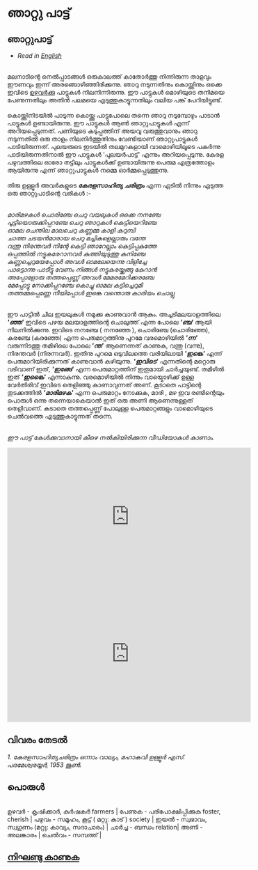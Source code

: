 # ഞാറ്റു പാട്ട്


## ഞാറ്റുപാട്ട്

* _Read in [English](/en/nattu-pattu/)_

<br>മലനാടിന്റെ നെല്‍പ്പാടങ്ങള്‍ ഒരുകാലത്ത് കാതോര്‍ത്തു നിന്നിരുന്ന താളവും ഈണവും ഇന്ന് അരങ്ങൊഴിഞ്ഞിരിക്കുന്നു. ഞാറു നടുന്നതിനും കൊയ്ത്തിനും ഒക്കെ ഇവിടെ [ഉഴവര്‍ക്കു](#പരള) പാട്ടുകള്‍ നിലനിന്നിരുന്നു. ഈ പാട്ടുകള്‍ മൊഴിയുടെ തനിമയെ പേണുന്നതിലും അതിന്‍ പലമയെ എടുത്തുകാട്ടുന്നതിലും വലിയ പങ്ക് പേറിയിട്ടുണ്ട്.
<br><br>
കൊയ്ത്തിനിടയില്‍ പാടുന്ന കൊയ്ത്തു പാട്ടുപോലെ തന്നെ ഞാറു നടുമ്പോഴും പാടാന്‍ പാട്ടുകള്‍ ഉണ്ടായിരുന്നു. ഈ പാട്ടുകള്‍ ആണ്‍ ഞാറ്റുപാട്ടുകള്‍ എന്ന് അറിയപ്പെടുന്നത്. പണിയുടെ കടുപ്പത്തിന് അയവു വരുത്തുവാനും ഞാറു നടുന്നതില്‍ ഒരു താളം നിലനിര്‍ത്തുതിനും വേണ്ടിയാണ് ഞാറ്റുപാട്ടുകള്‍ പാടിയിരുന്നത്. പുലയരുടെ ഇടയില്‍ തലമുറകളായി വാമൊഴിയിലൂടെ പകര്‍ന്നു പാടിയിരുന്നതിനാല്‍ ഈ പാട്ടുകള്‍ 'പുലയര്‍പാട്ട്' എന്നും അറിയപ്പെടുന്നു. കേരള പഴുവത്തിലെ ഓരോ തട്ടിലും പാട്ടുകള്‍ക്ക്  ഉണ്ടായിരുന്നു പെരുമ എത്രത്തോളം ആയിരുന്നു എന്ന് ഞാറ്റുപാട്ടുകള്‍ നമ്മെ ഓര്‍മ്മപ്പെടുത്തുന്നു.
<br><br>
തിരു ഉള്ളൂര്‍ അവര്‍കളുടെ _**കേരളസാഹിത്യ ചരിത്രം**_ എന്ന ഏടില്‍ നിന്നും എടുത്ത ഒരു ഞാറ്റുപാടിന്റെ വരികള്‍ :- <br><br>

_മാരിമഴകള്‍ ചൊരിഞ്ചേ ചെറു വയലുകള്‍ ഒക്കെ നനഞ്ചേ_ <br>
_പൂട്ടിയൊരുക്കിപ്പറഞ്ചേ ചെറു ഞാറുകള്‍ കെട്ടിയെറിഞ്ചേ_ <br>
_ഓമല ചെന്തില മാലചെറു കണ്ണമ്മ കാളി കറുമ്പി_<br>
_ചാത്ത ചടയന്‍മാരായ ചെറു മച്ചികളെല്ലാരും വന്തേ_<br>
_വന്തു നിരന്തവര്‍ നിന്റേ  കെട്ടി ഞാറേല്ലാം കെട്ടിപ്പകുത്തേ_<br>
_ഒപ്പത്തില്‍ നട്ടുകരേറാനവര്‍ കുത്തിയുടുത്തു കുനിഞ്ചേ_<br>
_കണ്ണച്ചെറുമയപ്പോള്‍ അവള്‍ ഓമലേയെന്നു വിളിച്ചേ_<br>
_പാട്ടൊന്നു പാടീട്ടു വേണം നിങ്ങള്‍ നട്ടുകരയ്ക്കങ്ങു കേറാന്‍_<br>
_അപ്പോളോരു തത്തപ്പെണ്ണ് അവള്‍ മേമരമേറിക്കരഞ്ചേ_<br>
_മേപ്പോട്ടു നോക്കിപ്പറഞ്ചേ കൊച്ചു ഓമല കട്ടിച്ചെറുമി_<br>
_തത്തമ്മപ്പെണ്ണേ നീയിപ്പോള്‍ ഇങ്കെ വന്തൊരു കാരിയം ചൊല്ലു_<br><br>

ഈ പാട്ടില്‍ ചില ഇയലുകള്‍ നമുക്കു കാണുവാന്‍ ആകും. അച്ചടിമലയാളത്തിലെ _**'ഞ്ഞ'**_  ഇവിടെ പഴയ മലയാളത്തിന്റെ ചൊലുത്ത് എന്ന പോലെ _**'ഞ്ച'**_  ആയി നിലനില്‍ക്കുന്നു. ഇവിടെ നനഞ്ചേ ( നനഞ്ഞേ ), ചൊരിഞ്ചേ (ചൊരിഞ്ഞേ), കരഞ്ചേ (കരഞ്ഞേ) എന്ന പെരുമാറ്റത്തിനു പുറമേ വരമൊഴിയില്‍ _**'ന്ന'**_  വരുന്നിടത്തു തമിഴിലെ പോലെ _**'ന്ത'**_  ആണെന്നത് കാണുക, വന്തു (വന്നു), നിരന്തവര്‍ (നിരന്നവര്‍). ഇതിനു പുറമെ ഒടുവിലത്തെ വരിയിലായി _**'ഇങ്കെ'**_  എന്ന് പെരുമാറിയിരിക്കുന്നത് കാണുവാന്‍ കഴിയുന്നു. _**'ഇവിടെ'**_  എന്നതിന്റെ മറ്റൊരു വടിവാണ് ഇത്, _**'ഇങ്ങേ'**_  എന്ന പെരുമാറ്റത്തിന് ഇതുമായി ചാര്‍ച്ചയുണ്ട്. തമിഴില്‍ ഇത് _**'ഇങ്കൈ'**_  എന്നാകുന്നു. വരമൊഴിയില്‍ നിന്നും വായ്മൊഴിക്ക് ഉള്ള വേര്‍തിരിവ് ഇവിടെ തെളിഞ്ഞു കാണാവുന്നത് അണ്. കൂടാതെ പാട്ടിന്റെ തുടക്കത്തില്‍ _**'മാരിമഴക'**_ എന്ന പെരുമാറ്റം നോക്കുക, മാരി , മഴ ഇവ രണ്ടിന്റെയും പൊരുള്‍ ഒന്നു തന്നെയാകെയാല്‍ ഇത് ഒരു അണി ആണെന്നുള്ളത് തെളിവാണ്. കുടാതെ തത്തപ്പെണ്ണ് പോലുള്ള പെരുമാറ്റങ്ങളും വാമൊഴിയുടെ ചെല്‍വത്തെ എടുത്തുകാട്ടുന്നത് തന്നെ. <br><br>

*ഈ പാട്ട് കേള്‍ക്കുവാനായി കീഴെ നല്‍കിയിരിക്കുന്ന വീഡിയോകള്‍ കാണാം.* <br>

<iframe width="560" height="315" src="https://www.youtube.com/embed/05AbFcTbipo" title="YouTube video player" frameborder="0" allow="accelerometer; autoplay; clipboard-write; encrypted-media; gyroscope; picture-in-picture" allowfullscreen></iframe>
<br>
<iframe width="560" height="315" src="https://www.youtube.com/embed/RI-wWlITGx0" title="YouTube video player" frameborder="0" allow="accelerometer; autoplay; clipboard-write; encrypted-media; gyroscope; picture-in-picture" allowfullscreen></iframe>

## വിവരം തേടല്‍

*1. കേരളസാഹിത്യചരിത്രം ഒന്നാം വാല്യം, മഹാകവി ഉള്ളൂര്‍ എസ്. പരമേശ്വരയ്യര്‍, 1953 ജൂണ്‍.*

## പൊരുള്‍
 <br>
ഉഴവര്‍ - കൃഷിക്കാര്‍, കര്‍ഷകര്‍ farmers | പേണുക - പരിപോക്ഷിപ്പിക്കുക foster, cherish | പഴുവം - സമൂഹം, കൂട്ട് ( മറ്റു: കാട് ) society | ഇയല്‍ - സ്വഭാവം, സ്വഗുണം (മറ്റു: കാവ്യം, സദാചാരം) | ചാര്‍ച്ച - ബന്ധം relation| അണി - അലങ്കാരം | ചെല്‍വം - സമ്പത്ത് |  <br>

## [നിഘണ്ടു കാണുക](/glossary/)
